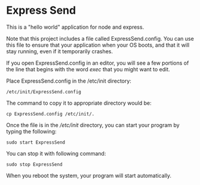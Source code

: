 Express Send
============

This is a "hello world" application for node and express.

Note that this project includes a file called ExpressSend.config. You
can use this file to ensure that your application when your OS boots,
and that it will stay running, even if it temporarily crashes.

If you open ExpressSend.config in an editor, you will see a few 
portions of the line that begins with the word *exec* that you 
might want to edit.

Place ExpressSend.config in the /etc/init directory:

	/etc/init/ExpressSend.config

The command to copy it to appropriate directory  would be:

	cp ExpressSend.config /etc/init/.

Once the file is in the */etc/init* directory, you can start
your program by typing the following:

	sudo start ExpressSend

You can stop it with following command:

	sudo stop ExpressSend

When you reboot the system, your program will start automatically.

